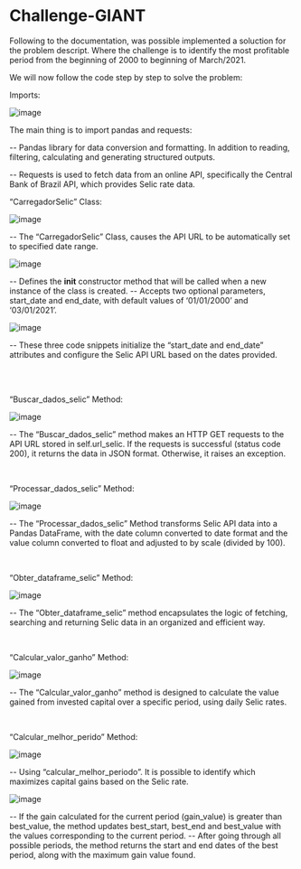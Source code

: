# Challenge-GIANT

Following to the documentation, was possible implemented a soluction for the problem descript. Where the challenge is to identify the most profitable period from the beginning of 2000 to beginning of March/2021.

We will now follow the code step by step to solve the problem:


Imports:

![image](https://github.com/user-attachments/assets/4ca2a877-5f53-47d3-9262-3235bbaedff0)

 
The main thing is to import pandas and requests:

 
 --  Pandas library for data conversion and formatting. In addition to reading, filtering, calculating and generating structured outputs.
 
 --  Requests is used to fetch data from an online API, specifically the Central Bank of Brazil API, which provides Selic rate data.


 “CarregadorSelic” Class:

 ![image](https://github.com/user-attachments/assets/8af3f600-b6c3-4e40-ba45-88306795f1ca)


 --  The “CarregadorSelic” Class, causes the API URL to be automatically set to specified date range.


 ![image](https://github.com/user-attachments/assets/357e79a4-bc7f-4aec-9afe-5d95f9640936)

 -- 	Defines the __init__ constructor method that will be called when a new instance of the class is created.
 --  Accepts two optional parameters, start_date and end_date, with default values of ‘01/01/2000’ and ‘03/01/2021’.


 ![image](https://github.com/user-attachments/assets/219c98c2-86e6-46b6-80e9-22b35fd8cc5e)

 --  These three code snippets initialize the “start_date and end_date” attributes and configure the Selic API URL based on the dates provided.


 <br/><br/>

 “Buscar_dados_selic” Method:

 ![image](https://github.com/user-attachments/assets/2543a064-150b-4ca2-b660-87cc19afaf3a)


 --  The “Buscar_dados_selic” method makes an HTTP GET requests to the API URL stored in self.url_selic. If the requests is successful (status code 200), it returns the data in JSON format. Otherwise, it raises an exception.

 
<br/>

“Processar_dados_selic” Method:

![image](https://github.com/user-attachments/assets/1aa8a719-9087-48db-9c7c-2fffa0b6d33c)

--  The “Processar_dados_selic” Method transforms Selic API data into a Pandas DataFrame, with the date column converted to date format and the value column converted to float and adjusted to by scale (divided by 100).



<br/>

“Obter_dataframe_selic” Method:

![image](https://github.com/user-attachments/assets/f26824db-0314-42e3-a61a-cf04d9d023ca)

--  The “Obter_dataframe_selic” method encapsulates the logic of fetching, searching and returning Selic data in an organized and efficient way.


<br/>

“Calcular_valor_ganho” Method:

![image](https://github.com/user-attachments/assets/cbaa7195-c684-4b4c-b9be-527212759440)

--  The “Calcular_valor_ganho” method is designed to calculate the value gained from invested capital over a specific period, using daily Selic rates.


<br/>

“Calcular_melhor_perido” Method:

![image](https://github.com/user-attachments/assets/68d48741-43e6-4ad6-aba4-91b701d1b023)


--  Using “calcular_melhor_periodo”. It is possible to identify which maximizes capital gains based on the Selic rate.

![image](https://github.com/user-attachments/assets/0b4ae639-c548-4de0-a534-fd5e2328d972)

--  If the gain calculated for the current period (gain_value) is greater than best_value, the method updates best_start, best_end and best_value with the values corresponding to the current period.
--  After going through all possible periods, the method returns the start and end dates of the best period, along with the maximum gain value found.






 
